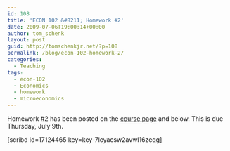 ```yaml
---
id: 108
title: 'ECON 102 &#8211; Homework #2'
date: 2009-07-06T19:00:14+00:00
author: tom_schenk
layout: post
guid: http://tomschenkjr.net/?p=108
permalink: /blog/econ-102-homework-2/
categories:
  - Teaching
tags:
  - econ-102
  - Economics
  - homework
  - microeconomics
---
```

Homework #2 has been posted on the <a href="http://tomschenkjr.net/teaching/econ-102-principles-of-microeconomics/" target="_self">course page</a> and below. This is due Thursday, July 9th.

[scribd id=17124465 key=key-7lcyacsw2avwl16zeqg]